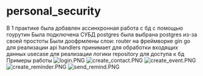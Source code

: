 # personal_security
В 1 практике была добавлен ассинхронная работа с бд с помощью гоурутин
Была подключена СУБД postgres была выбрана postgres из-за своей простоты
Были доофрмлены слои:
router на фреймворке gin go для реализации api
handlers принимает для обработки входящих данных
usecase для реализации логики
repository для доступа к бд
Примеры работы
![login.PNG](..%2F..%2F..%2F..%2FHSE%2F%EF%E8%F2%EE%ED%2Flogin.PNG)
![create_contact.PNG](..%2F..%2F..%2F..%2FHSE%2F%EF%E8%F2%EE%ED%2Fcreate_contact.PNG)
![create_event.PNG](..%2F..%2F..%2F..%2FHSE%2F%EF%E8%F2%EE%ED%2Fcreate_event.PNG)
![create_reminder.PNG](..%2F..%2F..%2F..%2FHSE%2F%EF%E8%F2%EE%ED%2Fcreate_reminder.PNG)
![send_remind.PNG](..%2F..%2F..%2F..%2FHSE%2F%EF%E8%F2%EE%ED%2Fsend_remind.PNG)